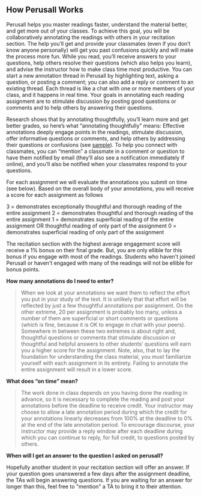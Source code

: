 ## How Perusall Works

Perusall helps you master readings faster, understand the material better, and get more out of your classes. To achieve this goal, you will be collaboratively annotating the readings with others in your recitation section. The help you’ll get and provide your classmates (even if you don’t know anyone personally) will get you past confusions quickly and will make the process more fun. While you read, you’ll receive answers to your questions, help others resolve their questions (which also helps you learn), and advise the instructor how to make class time most productive. You can start a new annotation thread in Perusall by highlighting text, asking a question, or posting a comment; you can also add a reply or comment to an existing thread. Each thread is like a chat with one or more members of your class, and it happens in real time. Your goals in annotating each reading assignment are to stimulate discussion by posting good questions or comments and to help others by answering their questions.

Research shows that by annotating thoughtfully, you’ll learn more and get better grades, so here’s what “annotating thoughtfully” means: Effective annotations deeply engage points in the readings, stimulate discussion, offer informative questions or comments, and help others by addressing their questions or confusions (see [sample](https://perusall.com/downloads/scoring-examples.pdf)). To help you connect with classmates, you can “mention” a classmate in a comment or question to have them notified by email (they’ll also see a notification immediately if online), and you’ll also be notified when your classmates respond to your questions. 

For each assignment we will evaluate the annotations you submit on time (see below). Based on the overall body of your annotations, you will receive a score for each assignment as follows

3 =	demonstrates exceptionally thoughtful and thorough reading of the entire assignment
2 = 	demonstrates thoughtful and thorough reading of the entire assignment
1 =	demonstrates superficial reading of the entire assignment OR thoughtful reading of only part of the assignment
0 = 	demonstrates superficial reading of only part of the assignment

The recitation section with the highest average engagement score will receive a 1% bonus on their final grade. But, you are only ellible for this bonus if you engage with most of the readings. Students who haven't joined Perusall or haven't engaged with many of the readings will not be ellible for bonus points.


**How many annotations do I need to enter?**

> When we look at your annotations we want them to reflect the effort you put in your study of the text. It is unlikely that that effort will be reflected by just a few thoughtful annotations per assignment. On the other extreme, 20 per assignment is probably too many, unless a number of them are superficial or short comments or questions (which is fine, because it is OK to engage in chat with your peers). Somewhere in between these two extremes is about right and, thoughtful questions or comments that stimulate discussion or thoughtful and helpful answers to other students’ questions will earn you a higher score for the assignment. Note, also, that to lay the foundation for understanding the class material, you must familiarize yourself with each assignment in its entirety. Failing to annotate the entire assignment will result in a lower score.


**What does “on time” mean?**

>The work done in class depends on you having done the reading in advance, so it is necessary to complete the reading and post your annotations before the deadline to receive credit. Your instructor may choose to allow a late annotation period during which the credit for your annotations linearly decreases from 100% at the deadline to 0% at the end of the late annotation period. To encourage discourse, your instructor may provide a reply window after each deadline during which you can continue to reply, for full credit, to questions posted by others. 

**When will I get an answer to the question I asked on perusall?**

Hopefully another student in your recitation section will offer an answer. If your question goes unanswered a few days after the assignment deadline, the TAs will begin answering questions. If you are waiting for an answer for longer than this, feel free to "mention" a TA to bring it to their attention.



